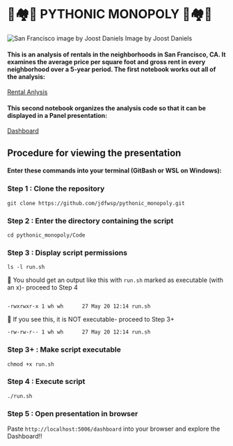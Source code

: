 # 🐍🏘️🎩 PYTHONIC MONOPOLY 🎩🏘️🐍
![San Francisco image by Joost Daniels](https://lp-cms-production.imgix.net/2019-06/9cf024dfd5c0bcb2b17f4785340145ea-san-francisco.jpg)
Image by Joost Daniels
#### This is an analysis of rentals in the neighborhoods in San Francisco, CA.  It examines the average price per square foot and gross rent in every neighborhood over a 5-year period.  The first notebook works out all of the analysis:
[Rental Anlysis](https://github.com/jdfwsp/pythonic_monopoly/blob/main/Starter_Code/rental_analysis.ipynb)

#### This second notebook organizes the analysis code so that it can be displayed in a Panel presentation:
[Dashboard](https://github.com/jdfwsp/pythonic_monopoly/blob/main/Starter_Code/dashboard.ipynb)

## Procedure for viewing the presentation
#### Enter these commands into your terminal (GitBash or WSL on Windows):
### Step 1 : Clone the repository
```
git clone https://github.com/jdfwsp/pythonic_monopoly.git
```
### Step 2 : Enter the directory containing the script
```
cd pythonic_monopoly/Code
```
### Step 3 : Display script permissions
```
ls -l run.sh
```
🚨 You should get an output like this with ``run.sh`` marked as executable (with an x)- proceed to Step 4
```

-rwxrwxr-x 1 wh wh      27 May 20 12:14 run.sh
```
🚨 If you see this, it is NOT executable- proceed to Step 3+
```
-rw-rw-r-- 1 wh wh      27 May 20 12:14 run.sh
```
### Step 3+ : Make script executable
```
chmod +x run.sh
```
### Step 4 : Execute script
```
./run.sh
```
### Step 5 : Open presentation in browser
Paste ``http://localhost:5006/dashboard`` into your browser and explore the Dashboard!!




